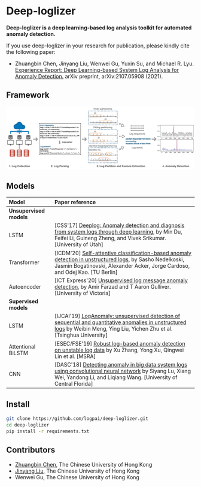 # Deep-loglizer

**Deep-loglizer is a deep learning-based log analysis toolkit for automated anomaly detection.**

If you use deep-loglizer in your research for publication, please kindly cite the following paper:

- Zhuangbin Chen, Jinyang Liu, Wenwei Gu, Yuxin Su, and Michael R. Lyu. [Experience Report: Deep Learning-based System Log Analysis for Anomaly Detection.](https://arxiv.org/abs/2107.05908) arXiv preprint, arXiv:2107.05908 (2021).


## Framework

![Deep Learning-based Log Anomaly Detection](./imgs/log_ad.jpg)


## Models

| Model | Paper reference |
| :--- | :--- |
| **Unsupervised models** | |
| LSTM | [CSS'17] [Deeplog: Anomaly detection and diagnosis from system logs through deep learning](https://dl.acm.org/doi/abs/10.1145/3133956.3134015), by Min Du, Feifei Li, Guineng Zheng, and Vivek Srikumar. [University of Utah] |
| Transformer | [ICDM'20] [Self-attentive classification-based anomaly detection in unstructured logs](https://ieeexplore.ieee.org/document/9338283), by Sasho Nedelkoski, Jasmin Bogatinovski, Alexander Acker, Jorge Cardoso, and Odej Kao. [TU Berlin] |
| Autoencoder | [ICT Express'20] [Unsupervised log message anomaly detection](https://www.sciencedirect.com/science/article/pii/S2405959520300643), by Amir Farzad and T Aaron Gulliver. [University of Victoria] |
| **Supervised models** | |
| LSTM | [IJCAI'19] [LogAnomaly: unsupervised detection of sequential and quantitative anomalies in unstructured logs](https://www.ijcai.org/proceedings/2019/658) by Weibin Meng, Ying Liu, Yichen Zhu et al. [Tsinghua University] |
| Attentional BiLSTM| [ESEC/FSE'19] [Robust log-based anomaly detection on unstable log data](https://dl.acm.org/doi/10.1145/3338906.3338931) by Xu Zhang, Yong Xu, Qingwei Lin et al. [MSRA]|
| CNN | [DASC'18] [Detecting anomaly in big data system logs using convolutional neural network](https://ieeexplore.ieee.org/document/8511880) by Siyang Lu, Xiang Wei, Yandong Li, and Liqiang Wang. [University of Central Florida] |

## Install

```bash
git clone https://github.com/logpai/deep-loglizer.git
cd deep-loglizer
pip install -r requirements.txt
```

## Contributors

- [Zhuangbin Chen](http://www.cse.cuhk.edu.hk/~zbchen), The Chinese University of Hong Kong
- [Jinyang Liu](http://www.cse.cuhk.edu.hk/~jyliu), The Chinese University of Hong Kong
- Wenwei Gu, The Chinese University of Hong Kong

